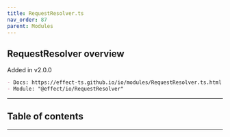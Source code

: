 ```yaml
---
title: RequestResolver.ts
nav_order: 87
parent: Modules
---
```


## RequestResolver overview

Added in v2.0.0

```md
- Docs: https://effect-ts.github.io/io/modules/RequestResolver.ts.html
- Module: "@effect/io/RequestResolver"
```

---

<h2 class="text-delta">Table of contents</h2>

---
